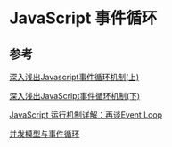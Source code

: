 # JavaScript 事件循环




## 参考

[深入浅出Javascript事件循环机制(上)](https://www.zhihu.com/search?type=content&q=%E4%BA%8B%E4%BB%B6%E5%BE%AA%E7%8E%AF)

[深入浅出JavaScript事件循环机制(下)](https://zhuanlan.zhihu.com/p/26238030)

[JavaScript 运行机制详解：再谈Event Loop](http://www.ruanyifeng.com/blog/2014/10/event-loop.html)

[并发模型与事件循环](https://developer.mozilla.org/zh-CN/docs/Web/JavaScript/EventLoop)


